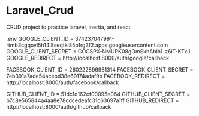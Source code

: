 # Laravel_Crud
CRUD project to practice laravel, inertia, and react


.env
GOOGLE_CLIENT_ID = 374237047991-rtmb3cgqovl5h14i8seqtkl85p1rg3f2.apps.googleusercontent.com
GOOGLE_CLIENT_SECRET = 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
GOOGLE_REDIRECT = http://localhost:8000/auth/google/callback

FACEBOOK_CLIENT_ID = 260222896981314
FACEBOOK_CLIENT_SECRET = 7eb391a7ade54acebd38e69174adaf9b
FACEBOOK_REDIRECT = http://localhost:8000/auth/facebook/callback

GITHUB_CLIENT_ID = 51dc1d162cf00095e064
GITHUB_CLIENT_SECRET = b7c8e565844a4aa8e78cdcedeafc31c63697a1ff
GITHUB_REDIRECT = http://localhost:8000/auth/github/callback
